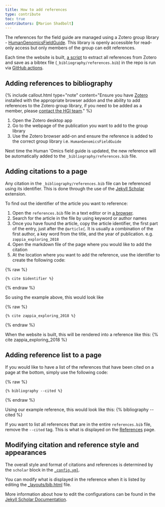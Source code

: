 ```yaml
---
title: How to add references
type: contribute
toc: true
contributors: [Marion Shadbolt]
---
```


The references for the field guide are managed using a Zotero group library - [HumanGenomicsFieldGuide](https://www.zotero.org/groups/4744118/humangenomicsfieldguide/library). This library is openly accessible for read-only access but only members of the group can edit references. 

Each time the website is built, [a script](https://github.com/AustralianBioCommons/human-omics-data-sharing-field-guide/blob/main/var/extract_zotero.py) to extract all references from Zotero and save as a bibtex file (`_bibliography/references.bib`) in the repo is run via [GitHub actions](https://github.com/AustralianBioCommons/human-omics-data-sharing-field-guide/blob/main/.github/workflows/github-pages.yml). 

## Adding references to bibliography

{% include callout.html type="note" content="Ensure you have [Zotero](https://www.zotero.org/) installed with the appropriate browser addon and the ability to add references to the Zotero group library, if you need to be added as a member, please [contact the HGI team](mailto:marion@biocommons.org.au)." %}

1. Open the Zotero desktop app
1. Go to the webpage of the publication you want to add to the group library
1. Use the Zotero browser add-on and ensure the reference is added to the correct group library i.e. `HumanGenomicsFieldGuide`

Next time the Human 'Omics field guide is updated, the new reference will be automatically added to the `_bibliography/references.bib` file.

## Adding citations to a page

Any citation in the `_bibliography/references.bib` file can be referenced using its identifier. This is done through the use of the [Jekyll Scholar](https://github.com/inukshuk/jekyll-scholar) extension.  

To find out the identifier of the article you want to reference:

1. Open the `references.bib` file in a text editor or in [a browser](https://raw.githubusercontent.com/AustralianBioCommons/human-omics-data-sharing-field-guide/main/_bibliography/references.bib).
1. Search for the article in the file by using keyword or author names
1. Once you have found the article, copy the article identifier, the first part of the entry, just after the `@article{`. It is usually a combination of the first author, a key word from the title, and the year of publication. e.g. `zappia_exploring_2018`
1. Open the markdown file of the page where you would like to add the citation
1. At the location where you want to add the reference, use the identifier to create the following code:

{% raw %}
```
{% cite $identifier %}
```
{% endraw %}

So using the example above, this would look like

{% raw %}
```
{% cite zappia_exploring_2018 %}
```
{% endraw %}

When the website is built, this will be rendered into a reference like this: {% cite zappia_exploring_2018 %}

## Adding reference list to a page

If you would like to have a list of the references that have been cited on a page at the bottom, simply use the following code:

{% raw %}
```
{% bibliography --cited %}
```
{% endraw %}

Using our example reference, this would look like this:
{% bibliography --cited %}

If you want to list all references  that are in the entire `references.bib` file, remove the `--cited` tag. This is what is displayed on the [References](https://australianbiocommons.github.io/human-omics-data-sharing-field-guide/references) page.

## Modifying citation and reference style and appearances

The overall style and format of citations and references is determined by the `scholar` block in the [`_config.yml`](https://github.com/AustralianBioCommons/human-omics-data-sharing-field-guide/blob/90cbd1f372ab2e50fc4ad3ea94fa185dfd798973/_config.yml#L85).

You can modify what is displayed in the reference when it is listed by editing the [_layouts/bib.html](https://github.com/AustralianBioCommons/human-omics-data-sharing-field-guide/blob/main/_layouts/bib.html) file.

More information about how to edit the configurations can be found in the [Jekyll Scholar Documentation](https://github.com/inukshuk/jekyll-scholar#configuration).

